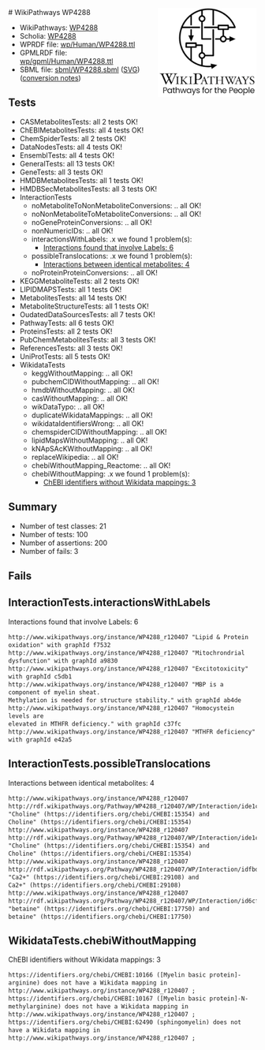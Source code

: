 <img style="float: right; width: 200px" src="../logo.png" />
# WikiPathways WP4288

* WikiPathways: [WP4288](https://identifiers.org/wikipathways:WP4288)
* Scholia: [WP4288](https://scholia.toolforge.org/wikipathways/WP4288)
* WPRDF file: [wp/Human/WP4288.ttl](../wp/Human/WP4288.ttl)
* GPMLRDF file: [wp/gpml/Human/WP4288.ttl](../wp/gpml/Human/WP4288.ttl)
* SBML file: [sbml/WP4288.sbml](../sbml/WP4288.sbml) ([SVG](../sbml/WP4288.svg)) ([conversion notes](../sbml/WP4288.txt))

## Tests
* CASMetabolitesTests: all 2 tests OK!
* ChEBIMetabolitesTests: all 4 tests OK!
* ChemSpiderTests: all 2 tests OK!
* DataNodesTests: all 4 tests OK!
* EnsemblTests: all 4 tests OK!
* GeneralTests: all 13 tests OK!
* GeneTests: all 3 tests OK!
* HMDBMetabolitesTests: all 1 tests OK!
* HMDBSecMetabolitesTests: all 3 tests OK!
* InteractionTests
    * noMetaboliteToNonMetaboliteConversions: .. all OK!
    * noNonMetaboliteToMetaboliteConversions: .. all OK!
    * noGeneProteinConversions: .. all OK!
    * nonNumericIDs: .. all OK!
    * interactionsWithLabels: .x we found 1 problem(s):
        * [Interactions found that involve Labels: 6](#630d267d)
    * possibleTranslocations: .x we found 1 problem(s):
        * [Interactions between identical metabolites: 4](#d59038c7)
    * noProteinProteinConversions: .. all OK!
* KEGGMetaboliteTests: all 2 tests OK!
* LIPIDMAPSTests: all 1 tests OK!
* MetabolitesTests: all 14 tests OK!
* MetaboliteStructureTests: all 1 tests OK!
* OudatedDataSourcesTests: all 7 tests OK!
* PathwayTests: all 6 tests OK!
* ProteinsTests: all 2 tests OK!
* PubChemMetabolitesTests: all 3 tests OK!
* ReferencesTests: all 3 tests OK!
* UniProtTests: all 5 tests OK!
* WikidataTests
    * keggWithoutMapping: .. all OK!
    * pubchemCIDWithoutMapping: .. all OK!
    * hmdbWithoutMapping: .. all OK!
    * casWithoutMapping: .. all OK!
    * wikDataTypo: .. all OK!
    * duplicateWikidataMappings: .. all OK!
    * wikidataIdentifiersWrong: .. all OK!
    * chemspiderCIDWithoutMapping: .. all OK!
    * lipidMapsWithoutMapping: .. all OK!
    * kNApSAcKWithoutMapping: .. all OK!
    * replaceWikipedia: .. all OK!
    * chebiWithoutMapping_Reactome: .. all OK!
    * chebiWithoutMapping: .x we found 1 problem(s):
        * [ChEBI identifiers without Wikidata mappings: 3](#a8d554cf)


## Summary

* Number of test classes: 21
* Number of tests: 100
* Number of assertions: 200
* Number of fails: 3

## Fails

<a name="630d267d" />

## InteractionTests.interactionsWithLabels

Interactions found that involve Labels: 6
```
http://www.wikipathways.org/instance/WP4288_r120407 "Lipid & Protein 
oxidation" with graphId f7532
http://www.wikipathways.org/instance/WP4288_r120407 "Mitochrondrial dysfunction" with graphId a9830
http://www.wikipathways.org/instance/WP4288_r120407 "Excitotoxicity" with graphId c5db1
http://www.wikipathways.org/instance/WP4288_r120407 "MBP is a component of myelin sheat.  
Methylation is needed for structure stability." with graphId ab4de
http://www.wikipathways.org/instance/WP4288_r120407 "Homocystein levels are
elevated in MTHFR deficiency." with graphId c37fc
http://www.wikipathways.org/instance/WP4288_r120407 "MTHFR deficiency" with graphId e42a5
```

<a name="d59038c7" />

## InteractionTests.possibleTranslocations

Interactions between identical metabolites: 4
```
http://www.wikipathways.org/instance/WP4288_r120407 http://rdf.wikipathways.org/Pathway/WP4288_r120407/WP/Interaction/ide1cfc111_2 "Choline" (https://identifiers.org/chebi/CHEBI:15354) and 
Choline" (https://identifiers.org/chebi/CHEBI:15354)
http://www.wikipathways.org/instance/WP4288_r120407 http://rdf.wikipathways.org/Pathway/WP4288_r120407/WP/Interaction/ide1cfc111_1 "Choline" (https://identifiers.org/chebi/CHEBI:15354) and 
Choline" (https://identifiers.org/chebi/CHEBI:15354)
http://www.wikipathways.org/instance/WP4288_r120407 http://rdf.wikipathways.org/Pathway/WP4288_r120407/WP/Interaction/idfbda4f25 "Ca2+" (https://identifiers.org/chebi/CHEBI:29108) and 
Ca2+" (https://identifiers.org/chebi/CHEBI:29108)
http://www.wikipathways.org/instance/WP4288_r120407 http://rdf.wikipathways.org/Pathway/WP4288_r120407/WP/Interaction/id6cf3e700 "betaine" (https://identifiers.org/chebi/CHEBI:17750) and 
betaine" (https://identifiers.org/chebi/CHEBI:17750)
```

<a name="a8d554cf" />

## WikidataTests.chebiWithoutMapping

ChEBI identifiers without Wikidata mappings: 3
```
https://identifiers.org/chebi/CHEBI:10166 ([Myelin basic protein]-arginine) does not have a Wikidata mapping in http://www.wikipathways.org/instance/WP4288_r120407 ; 
https://identifiers.org/chebi/CHEBI:10167 ([Myelin basic protein]-N-methylarginine) does not have a Wikidata mapping in http://www.wikipathways.org/instance/WP4288_r120407 ; 
https://identifiers.org/chebi/CHEBI:62490 (sphingomyelin) does not have a Wikidata mapping in http://www.wikipathways.org/instance/WP4288_r120407 ; 
```


